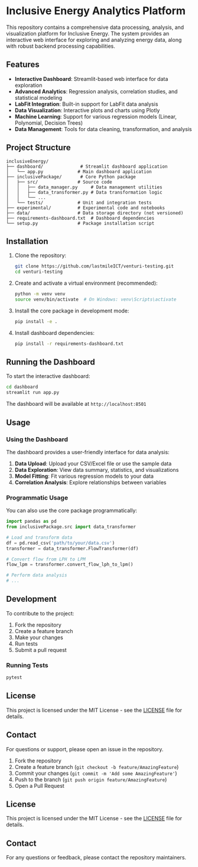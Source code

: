 # Inclusive Energy Analytics Platform

This repository contains a comprehensive data processing, analysis, and visualization platform for Inclusive Energy. The system provides an interactive web interface for exploring and analyzing energy data, along with robust backend processing capabilities.

## Features

- **Interactive Dashboard**: Streamlit-based web interface for data exploration
- **Advanced Analytics**: Regression analysis, correlation studies, and statistical modeling
- **LabFit Integration**: Built-in support for LabFit data analysis
- **Data Visualization**: Interactive plots and charts using Plotly
- **Machine Learning**: Support for various regression models (Linear, Polynomial, Decision Trees)
- **Data Management**: Tools for data cleaning, transformation, and analysis

## Project Structure

```
inclusiveEnergy/
├── dashboard/              # Streamlit dashboard application
│   └── app.py             # Main dashboard application
├── inclusivePackage/       # Core Python package
│   ├── src/               # Source code
│   │   ├── data_manager.py     # Data management utilities
│   │   ├── data_transformer.py # Data transformation logic
│   │   └── ...
│   └── tests/             # Unit and integration tests
├── experimental/          # Experimental code and notebooks
├── data/                  # Data storage directory (not versioned)
├── requirements-dashboard.txt  # Dashboard dependencies
└── setup.py               # Package installation script
```

## Installation

1. Clone the repository:
   ```bash
   git clone https://github.com/lastmileICT/venturi-testing.git
   cd venturi-testing
   ```

2. Create and activate a virtual environment (recommended):
   ```bash
   python -m venv venv
   source venv/bin/activate  # On Windows: venv\Scripts\activate
   ```

3. Install the core package in development mode:
   ```bash
   pip install -e .
   ```

4. Install dashboard dependencies:
   ```bash
   pip install -r requirements-dashboard.txt
   ```

## Running the Dashboard

To start the interactive dashboard:

```bash
cd dashboard
streamlit run app.py
```

The dashboard will be available at `http://localhost:8501`

## Usage

### Using the Dashboard

The dashboard provides a user-friendly interface for data analysis:

1. **Data Upload**: Upload your CSV/Excel file or use the sample data
2. **Data Exploration**: View data summary, statistics, and visualizations
3. **Model Fitting**: Fit various regression models to your data
4. **Correlation Analysis**: Explore relationships between variables

### Programmatic Usage

You can also use the core package programmatically:

```python
import pandas as pd
from inclusivePackage.src import data_transformer

# Load and transform data
df = pd.read_csv('path/to/your/data.csv')
transformer = data_transformer.FlowTransformer(df)

# Convert flow from LPH to LPM
flow_lpm = transformer.convert_flow_lph_to_lpm()

# Perform data analysis
# ...
```

## Development

To contribute to the project:

1. Fork the repository
2. Create a feature branch
3. Make your changes
4. Run tests
5. Submit a pull request

### Running Tests

```bash
pytest
```

## License

This project is licensed under the MIT License - see the [LICENSE](LICENSE) file for details.

## Contact

For questions or support, please open an issue in the repository.

1. Fork the repository
2. Create a feature branch (`git checkout -b feature/AmazingFeature`)
3. Commit your changes (`git commit -m 'Add some AmazingFeature'`)
4. Push to the branch (`git push origin feature/AmazingFeature`)
5. Open a Pull Request

## License

This project is licensed under the MIT License - see the [LICENSE](LICENSE) file for details.

## Contact

For any questions or feedback, please contact the repository maintainers.
